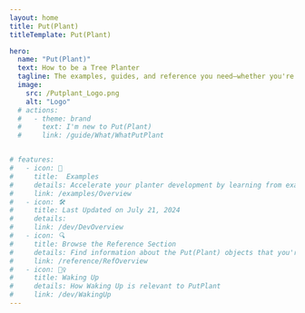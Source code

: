 ```yaml
---
layout: home 
title: Put(Plant)
titleTemplate: Put(Plant)

hero: 
  name: "Put(Plant)"
  text: How to be a Tree Planter
  tagline: The examples, guides, and reference you need—whether you're planting in the mountains of British Columbia, the wetlands of the Canadian Shield, or anywhere in between. Take advantage of these resources to develop your ability to plant faster and with higher quality.
  image:
    src: /Putplant_Logo.png
    alt: "Logo"
  # actions:
  #   - theme: brand
  #     text: I'm new to Put(Plant)
  #     link: /guide/What/WhatPutPlant


# features:
#   - icon: 🔷
#     title:  Examples
#     details: Accelerate your planter development by learning from examples
#     link: /examples/Overview
#   - icon: 🛠️
#     title: Last Updated on July 21, 2024
#     details: 
#     link: /dev/DevOverview
#   - icon: 🔍
#     title: Browse the Reference Section
#     details: Find information about the Put(Plant) objects that you're using
#     link: /reference/RefOverview
#   - icon: 🧘‍♀️
#     title: Waking Up
#     details: How Waking Up is relevant to PutPlant
#     link: /dev/WakingUp
---
```


<!-- 

## DevNotes

- Gif of multiple HandPut() on home page
- Probably use canva

 -->